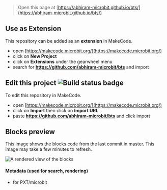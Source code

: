 
> Open this page at [https://abhiram-microbit.github.io/bts/](https://abhiram-microbit.github.io/bts/)

## Use as Extension

This repository can be added as an **extension** in MakeCode.

* open [https://makecode.microbit.org/](https://makecode.microbit.org/)
* click on **New Project**
* click on **Extensions** under the gearwheel menu
* search for **https://github.com/abhiram-microbit/bts** and import

## Edit this project ![Build status badge](https://github.com/abhiram-microbit/bts/workflows/MakeCode/badge.svg)

To edit this repository in MakeCode.

* open [https://makecode.microbit.org/](https://makecode.microbit.org/)
* click on **Import** then click on **Import URL**
* paste **https://github.com/abhiram-microbit/bts** and click import

## Blocks preview

This image shows the blocks code from the last commit in master.
This image may take a few minutes to refresh.

![A rendered view of the blocks](https://github.com/abhiram-microbit/bts/raw/master/.github/makecode/blocks.png)

#### Metadata (used for search, rendering)

* for PXT/microbit
<script src="https://makecode.com/gh-pages-embed.js"></script><script>makeCodeRender("{{ site.makecode.home_url }}", "{{ site.github.owner_name }}/{{ site.github.repository_name }}");</script>
